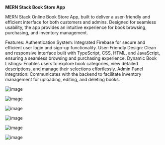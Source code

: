 **MERN Stack Book Store App**


MERN Stack Online Book Store App, built to deliver a user-friendly and efficient interface for both customers and admins. Designed for seamless usability, the app provides an intuitive experience for book browsing, purchasing, and inventory management.

Features:
Authentication System: Integrated Firebase for secure and efficient user login and sign-up functionality.
User-Friendly Design: Clean and responsive interface built with TypeScript, CSS, HTML, and JavaScript, ensuring a seamless browsing and purchasing experience.
Dynamic Book Listings: Enables users to explore book categories, view detailed descriptions, and manage their selections effortlessly.
Admin Panel Integration: Communicates with the backend to facilitate inventory management for uploading, editing, and deleting books.

![image](https://github.com/user-attachments/assets/35a79a67-8b45-4ba9-b466-9ac0bbd60979)



![image](https://github.com/user-attachments/assets/8f590754-26b2-4892-966d-6ee500519c80)



![image](https://github.com/user-attachments/assets/c0cb1bb5-ad83-464f-af99-1f5f0d3eb3a1)


![image](https://github.com/user-attachments/assets/13b4f67d-e626-453b-828d-4b60132f270c)

![image](https://github.com/user-attachments/assets/0c7a80b5-4127-466d-add9-15aeab43f16a)


![image](https://github.com/user-attachments/assets/de83e456-bf25-4268-be27-d73676b8ea4c)
